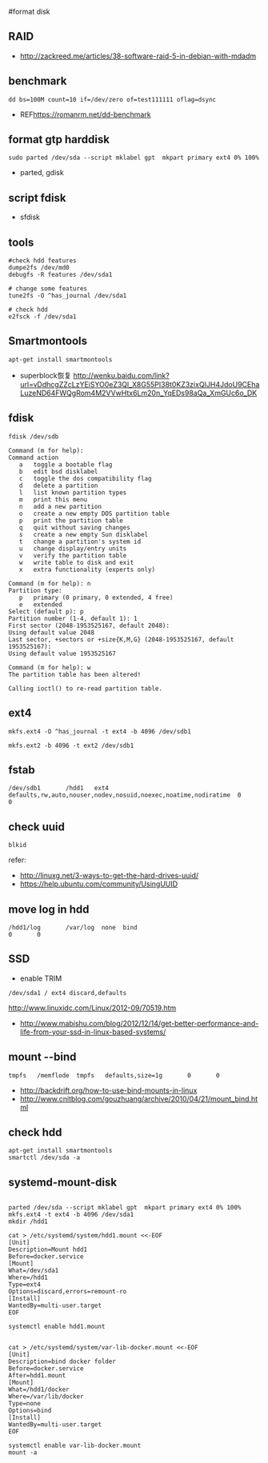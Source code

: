 
#format disk


## RAID

* <http://zackreed.me/articles/38-software-raid-5-in-debian-with-mdadm>

## benchmark

```
dd bs=100M count=10 if=/dev/zero of=test111111 oflag=dsync  
```
* REF<https://romanrm.net/dd-benchmark>

## format gtp harddisk

```
sudo parted /dev/sda --script mklabel gpt  mkpart primary ext4 0% 100% 
```
* parted, gdisk

## script fdisk

* sfdisk


## tools

```
#check hdd features
dumpe2fs /dev/md0 
debugfs -R features /dev/sda1

# change some features
tune2fs -O ^has_journal /dev/sda1

# check hdd 
e2fsck -f /dev/sda1

```

## Smartmontools

```
apt-get install smartmontools

```

* superblock恢复 <http://wenku.baidu.com/link?url=vDdhcgZZcLzYEiSYO0eZ3Ql_X8G55PI38t0KZ3zixQIJH4JdoU9CEhaLuzeND64FWQgRom4M2VVwHtx6Lm20n_YqEDs98aQa_XmGUc6o_DK>

## fdisk

`fdisk /dev/sdb`

```
Command (m for help):
Command action
   a   toggle a bootable flag
   b   edit bsd disklabel
   c   toggle the dos compatibility flag
   d   delete a partition
   l   list known partition types
   m   print this menu
   n   add a new partition
   o   create a new empty DOS partition table
   p   print the partition table
   q   quit without saving changes
   s   create a new empty Sun disklabel
   t   change a partition's system id
   u   change display/entry units
   v   verify the partition table
   w   write table to disk and exit
   x   extra functionality (experts only)

Command (m for help): n
Partition type:
   p   primary (0 primary, 0 extended, 4 free)
   e   extended
Select (default p): p
Partition number (1-4, default 1): 1
First sector (2048-1953525167, default 2048): 
Using default value 2048
Last sector, +sectors or +size{K,M,G} (2048-1953525167, default 1953525167): 
Using default value 1953525167

Command (m for help): w
The partition table has been altered!

Calling ioctl() to re-read partition table.
```


## ext4


```
mkfs.ext4 -O ^has_journal -t ext4 -b 4096 /dev/sdb1 

mkfs.ext2 -b 4096 -t ext2 /dev/sdb1

```

## fstab

```
/dev/sdb1       /hdd1   ext4    defaults,rw,auto,nouser,nodev,nosuid,noexec,noatime,nodiratime  0       0

```


## check uuid

```
blkid
```

refer: 
* <http://linuxg.net/3-ways-to-get-the-hard-drives-uuid/>
* <https://help.ubuntu.com/community/UsingUUID>


## move log in hdd

```
/hdd1/log       /var/log  none  bind                                                            0       0

```

## SSD

* enable TRIM

```
/dev/sda1 / ext4 discard,defaults
```
<http://www.linuxidc.com/Linux/2012-09/70519.htm>
* <http://www.mabishu.com/blog/2012/12/14/get-better-performance-and-life-from-your-ssd-in-linux-based-systems/>

## mount  --bind

```
tmpfs   /memflode  tmpfs   defaults,size=1g       0       0

```

* <http://backdrift.org/how-to-use-bind-mounts-in-linux>
* <http://www.cnitblog.com/gouzhuang/archive/2010/04/21/mount_bind.html>





## check hdd

```
apt-get install smartmontools
smartctl /dev/sda -a
```


## systemd-mount-disk 


```

parted /dev/sda --script mklabel gpt  mkpart primary ext4 0% 100% 
mkfs.ext4 -t ext4 -b 4096 /dev/sda1 
mkdir /hdd1

cat > /etc/systemd/system/hdd1.mount <<-EOF
[Unit]
Description=Mount hdd1
Before=docker.service
[Mount]
What=/dev/sda1
Where=/hdd1
Type=ext4
Options=discard,errors=remount-ro
[Install] 
WantedBy=multi-user.target
EOF

systemctl enable hdd1.mount


cat > /etc/systemd/system/var-lib-docker.mount <<-EOF
[Unit]
Description=bind docker folder
Before=docker.service
After=hdd1.mount
[Mount]
What=/hdd1/docker
Where=/var/lib/docker
Type=none
Options=bind
[Install] 
WantedBy=multi-user.target
EOF

systemctl enable var-lib-docker.mount
mount -a 

```
